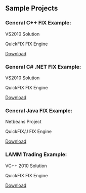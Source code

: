 ## Sample Projects

### General C++ FIX Example:
VS2010 Solution
	
QuickFIX FIX Engine

[Download](https://apiwiki.fxcorporate.com/api/fix/examples/cpp/fix_example.zip)

### General C# .NET FIX Example:
VS2010 Solution
	
QuickFIX FIX Engine
	
[Download](https://apiwiki.fxcorporate.com/api/fix/examples/cs/FIXTradingExample.zip)

### General Java FIX Example:
Netbeans Project
	
QuickFIX/J FIX Engine
	
[Download](https://apiwiki.fxcorporate.com/api/fix/examples/java/FIXTradingTester.zip)

### LAMM Trading Example:
VC++ 2010 Solution
	
QuickFIX FIX Engine
	
[Download](https://apiwiki.fxcorporate.com/api/fix/examples/lamm/LammFix.zip)

